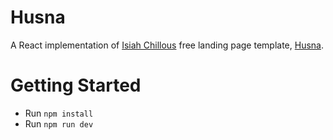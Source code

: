 # Husna

A React implementation of [Isiah Chillous](https://cruip.com/) free landing page template, [Husna](https://ichillous.github.io/husna-react/).

# Getting Started

- Run `npm install`
- Run `npm run dev`
